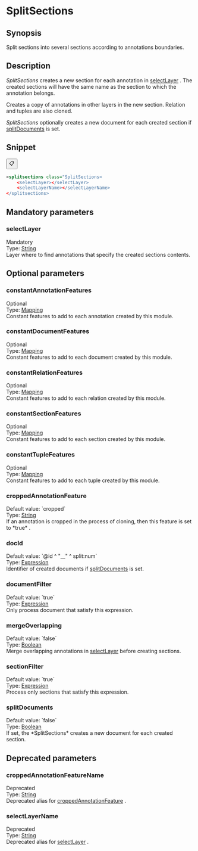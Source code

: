 <h1 class="module">SplitSections</h1>

## Synopsis

Split sections into several sections according to annotations boundaries.

## Description

 *SplitSections* creates a new section for each annotation in <a href="#selectLayer" class="param">selectLayer</a> . The created sections will have the same name as the section to which the annotation belongs.

Creates a copy of annotations in other layers in the new section. Relation and tuples are also cloned.

 *SplitSections* optionally creates a new document for each created section if <a href="#splitDocuments" class="param">splitDocuments</a> is set.

## Snippet



<button class="copy-code-button" title="Copy to clipboard" onclick="copy_code(this)">📋</button>
```xml
<splitsections class="SplitSections>
    <selectLayer></selectLayer>
    <selectLayerName></selectLayerName>
</splitsections>
```

## Mandatory parameters

<h3 id="selectLayer" class="param">selectLayer</h3>

<div class="param-level param-level-mandatory">Mandatory
</div>
<div class="param-type">Type: <a href="../converter/java.lang.String" class="converter">String</a>
</div>
Layer where to find annotations that specify the created sections contents.

## Optional parameters

<h3 id="constantAnnotationFeatures" class="param">constantAnnotationFeatures</h3>

<div class="param-level param-level-optional">Optional
</div>
<div class="param-type">Type: <a href="../converter/fr.inra.maiage.bibliome.alvisnlp.core.module.types.Mapping" class="converter">Mapping</a>
</div>
Constant features to add to each annotation created by this module.

<h3 id="constantDocumentFeatures" class="param">constantDocumentFeatures</h3>

<div class="param-level param-level-optional">Optional
</div>
<div class="param-type">Type: <a href="../converter/fr.inra.maiage.bibliome.alvisnlp.core.module.types.Mapping" class="converter">Mapping</a>
</div>
Constant features to add to each document created by this module.

<h3 id="constantRelationFeatures" class="param">constantRelationFeatures</h3>

<div class="param-level param-level-optional">Optional
</div>
<div class="param-type">Type: <a href="../converter/fr.inra.maiage.bibliome.alvisnlp.core.module.types.Mapping" class="converter">Mapping</a>
</div>
Constant features to add to each relation created by this module.

<h3 id="constantSectionFeatures" class="param">constantSectionFeatures</h3>

<div class="param-level param-level-optional">Optional
</div>
<div class="param-type">Type: <a href="../converter/fr.inra.maiage.bibliome.alvisnlp.core.module.types.Mapping" class="converter">Mapping</a>
</div>
Constant features to add to each section created by this module.

<h3 id="constantTupleFeatures" class="param">constantTupleFeatures</h3>

<div class="param-level param-level-optional">Optional
</div>
<div class="param-type">Type: <a href="../converter/fr.inra.maiage.bibliome.alvisnlp.core.module.types.Mapping" class="converter">Mapping</a>
</div>
Constant features to add to each tuple created by this module.

<h3 id="croppedAnnotationFeature" class="param">croppedAnnotationFeature</h3>

<div class="param-level param-level-default-value">Default value: `cropped`
</div>
<div class="param-type">Type: <a href="../converter/java.lang.String" class="converter">String</a>
</div>
If an annotation is cropped in the process of cloning, then this feature is set to *true* .

<h3 id="docId" class="param">docId</h3>

<div class="param-level param-level-default-value">Default value: `@id ^ "__" ^ split:num`
</div>
<div class="param-type">Type: <a href="../converter/fr.inra.maiage.bibliome.alvisnlp.core.corpus.expressions.Expression" class="converter">Expression</a>
</div>
Identifier of created documents if <a href="#splitDocuments" class="param">splitDocuments</a> is set.

<h3 id="documentFilter" class="param">documentFilter</h3>

<div class="param-level param-level-default-value">Default value: `true`
</div>
<div class="param-type">Type: <a href="../converter/fr.inra.maiage.bibliome.alvisnlp.core.corpus.expressions.Expression" class="converter">Expression</a>
</div>
Only process document that satisfy this expression.

<h3 id="mergeOverlapping" class="param">mergeOverlapping</h3>

<div class="param-level param-level-default-value">Default value: `false`
</div>
<div class="param-type">Type: <a href="../converter/java.lang.Boolean" class="converter">Boolean</a>
</div>
Merge overlapping annotations in <a href="#selectLayer" class="param">selectLayer</a> before creating sections.

<h3 id="sectionFilter" class="param">sectionFilter</h3>

<div class="param-level param-level-default-value">Default value: `true`
</div>
<div class="param-type">Type: <a href="../converter/fr.inra.maiage.bibliome.alvisnlp.core.corpus.expressions.Expression" class="converter">Expression</a>
</div>
Process only sections that satisfy this expression.

<h3 id="splitDocuments" class="param">splitDocuments</h3>

<div class="param-level param-level-default-value">Default value: `false`
</div>
<div class="param-type">Type: <a href="../converter/java.lang.Boolean" class="converter">Boolean</a>
</div>
If set, the *SplitSections* creates a new document for each created section.

## Deprecated parameters

<h3 id="croppedAnnotationFeatureName" class="param">croppedAnnotationFeatureName</h3>

<div class="param-level param-level-deprecated">Deprecated
</div>
<div class="param-type">Type: <a href="../converter/java.lang.String" class="converter">String</a>
</div>
Deprecated alias for <a href="#croppedAnnotationFeature" class="param">croppedAnnotationFeature</a> .

<h3 id="selectLayerName" class="param">selectLayerName</h3>

<div class="param-level param-level-deprecated">Deprecated
</div>
<div class="param-type">Type: <a href="../converter/java.lang.String" class="converter">String</a>
</div>
Deprecated alias for <a href="#selectLayer" class="param">selectLayer</a> .

